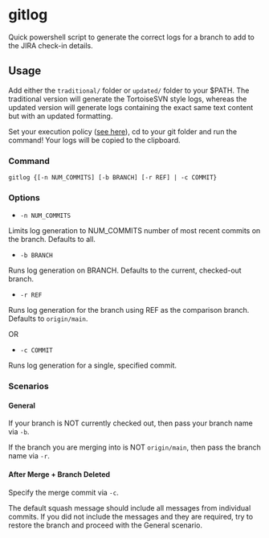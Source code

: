 # gitlog

Quick powershell script to generate the correct logs for a branch to add to the JIRA check-in details.

## Usage
Add either the `traditional/` folder or `updated/` folder to your $PATH. The traditional version will generate the TortoiseSVN style logs, whereas the updated version will generate logs containing the exact same text content but with an updated formatting.

Set your execution policy ([see here](https://learn.microsoft.com/en-us/powershell/module/microsoft.powershell.security/set-executionpolicy?view=powershell-7.2)), cd to your git folder and run the command! Your logs will be copied to the clipboard.

### Command

```
gitlog {[-n NUM_COMMITS] [-b BRANCH] [-r REF] | -c COMMIT}  
```

### Options
- `-n NUM_COMMITS`

Limits log generation to NUM_COMMITS number of most recent commits on the branch. Defaults to all.

- `-b BRANCH`

Runs log generation on BRANCH. Defaults to the current, checked-out branch.

- `-r REF`

Runs log generation for the branch using REF as the comparison branch. Defaults to `origin/main`.

OR

- `-c COMMIT`

Runs log generation for a single, specified commit.

### Scenarios
#### General
If your branch is NOT currently checked out, then pass your branch name via `-b`.

If the branch you are merging into is NOT `origin/main`, then pass the branch name via `-r`.

#### After Merge + Branch Deleted
Specify the merge commit via `-c`. 

The default squash message should include all messages from individual commits. If you did not include the messages and they are required, try to restore the branch and proceed with the General scenario.
